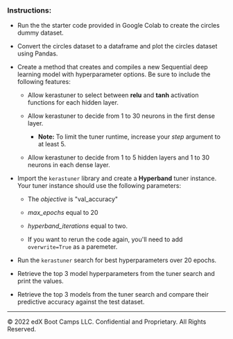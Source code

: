 ### Instructions:

* Run the the starter code provided in Google Colab to create the circles dummy dataset.

* Convert the circles dataset to a dataframe and plot the circles dataset using Pandas.

* Create a method that creates and compiles a new Sequential deep learning model with hyperparameter options. Be sure to include the following features:

  * Allow kerastuner to select between **relu** and **tanh** activation functions for each hidden layer.

  * Allow kerastuner to decide from 1 to 30 neurons in the first dense layer.

    * **Note:** To limit the tuner runtime, increase your *step* argument to at least 5.

  * Allow kerastuner to decide from 1 to 5 hidden layers and 1 to 30 neurons in each dense layer.

* Import the `kerastuner` library and create a **Hyperband** tuner instance. Your tuner instance should use the following parameters:

  * The *objective* is "val_accuracy"

  * *max_epochs* equal to 20

  * *hyperband_iterations* equal to two.

  * If you want to rerun the code again, you'll need to add `overwrite=True` as a paremeter. 

* Run the `kerastuner` search for best hyperparameters over 20 epochs.

* Retrieve the top 3 model hyperparameters from the tuner search and print the values.

* Retrieve the top 3 models from the tuner search and compare their predictive accuracy against the test dataset.

---

© 2022 edX Boot Camps LLC. Confidential and Proprietary. All Rights Reserved.
